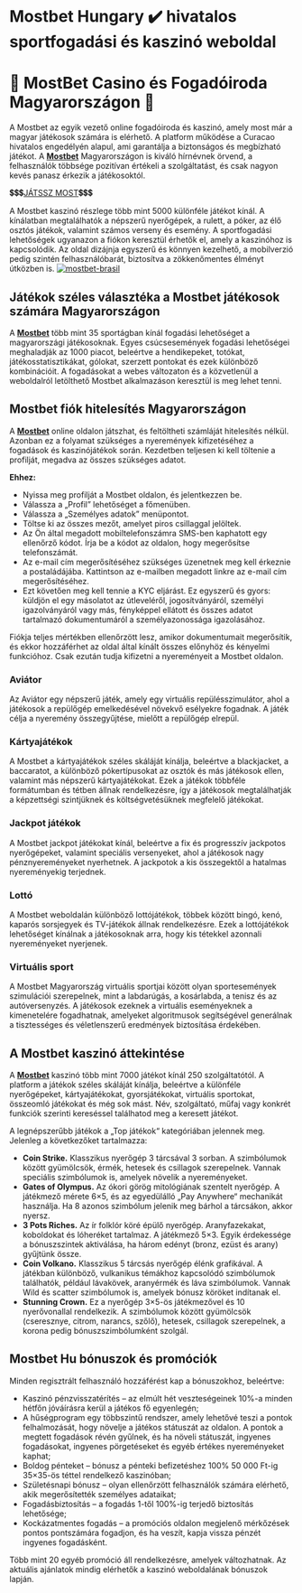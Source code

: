 # Mostbet Hungary ✔️ hivatalos sportfogadási és kaszinó weboldal
# 🎲 MostBet Casino és Fogadóiroda Magyarországon 🎰

A Mostbet az egyik vezető online fogadóiroda és kaszinó, amely most már a magyar játékosok számára is elérhető. A platform működése a Curacao hivatalos engedélyén alapul, ami garantálja a biztonságos és megbízható játékot. A [**Mostbet**](https://href.li/?https://goo.su/VNUW) Magyarországon is kiváló hírnévnek örvend, a felhasználók többsége pozitívan értékeli a szolgáltatást, és csak nagyon kevés panasz érkezik a játékosoktól.

💲💲💲<a href="https://href.li/?https://goo.su/VNUW">JÁTSSZ MOST</a>💲💲💲

A Mostbet kaszinó részlege több mint 5000 különféle játékot kínál. A kínálatban megtalálhatók a népszerű nyerőgépek, a rulett, a póker, az élő osztós játékok, valamint számos verseny és esemény. A sportfogadási lehetőségek ugyanazon a fiókon keresztül érhetők el, amely a kaszinóhoz is kapcsolódik. Az oldal dizájnja egyszerű és könnyen kezelhető, a mobilverzió pedig szintén felhasználóbarát, biztosítva a zökkenőmentes élményt útközben is.
<a href="https://href.li/?https://goo.su/VNUW">
![mostbet-brasil](https://github.com/user-attachments/assets/26196c90-af0f-4113-9dfe-8cec9952964e)
</a>

## Játékok széles választéka a Mostbet játékosok számára Magyarországon
A [**Mostbet**](https://href.li/?https://goo.su/VNUW) több mint 35 sportágban kínál fogadási lehetőséget a magyarországi játékosoknak. Egyes csúcsesemények fogadási lehetőségei meghaladják az 1000 piacot, beleértve a hendikepeket, totókat, játékosstatisztikákat, gólokat, szerzett pontokat és ezek különböző kombinációit. A fogadásokat a webes változaton és a közvetlenül a weboldalról letölthető Mostbet alkalmazáson keresztül is meg lehet tenni.

## Mostbet fiók hitelesítés Magyarországon
A [**Mostbet**](https://href.li/?https://goo.su/VNUW) online oldalon játszhat, és feltöltheti számláját hitelesítés nélkül. Azonban ez a folyamat szükséges a nyeremények kifizetéséhez a fogadások és kaszinójátékok során. Kezdetben teljesen ki kell töltenie a profilját, megadva az összes szükséges adatot.

**Ehhez:**
- Nyissa meg profilját a Mostbet oldalon, és jelentkezzen be.
- Válassza a „Profil” lehetőséget a főmenüben.
- Válassza a „Személyes adatok” menüpontot.
- Töltse ki az összes mezőt, amelyet piros csillaggal jelöltek.
- Az Ön által megadott mobiltelefonszámra SMS-ben kaphatott egy ellenőrző kódot. Írja be a kódot az oldalon, hogy megerősítse telefonszámát.
- Az e-mail cím megerősítéséhez szükséges üzenetnek meg kell érkeznie a postaládájába. Kattintson az e-mailben megadott linkre az e-mail cím megerősítéséhez.
- Ezt követően meg kell tennie a KYC eljárást. Ez egyszerű és gyors: küldjön el egy másolatot az útleveléről, jogosítványáról, személyi igazolványáról vagy más, fényképpel ellátott és összes adatot tartalmazó dokumentumáról a személyazonossága igazolásához.

Fiókja teljes mértékben ellenőrzött lesz, amikor dokumentumait megerősítik, és ekkor hozzáférhet az oldal által kínált összes előnyhöz és kényelmi funkcióhoz. Csak ezután tudja kifizetni a nyereményeit a Mostbet oldalon.

### Aviátor
Az Aviátor egy népszerű játék, amely egy virtuális repülésszimulátor, ahol a játékosok a repülőgép emelkedésével növekvő esélyekre fogadnak. A játék célja a nyeremény összegyűjtése, mielőtt a repülőgép elrepül.

### Kártyajátékok
A Mostbet a kártyajátékok széles skáláját kínálja, beleértve a blackjacket, a baccaratot, a különböző pókertípusokat az osztók és más játékosok ellen, valamint más népszerű kártyajátékokat. Ezek a játékok többféle formátumban és tétben állnak rendelkezésre, így a játékosok megtalálhatják a képzettségi szintjüknek és költségvetésüknek megfelelő játékokat.

### Jackpot játékok
A Mostbet jackpot játékokat kínál, beleértve a fix és progresszív jackpotos nyerőgépeket, valamint speciális versenyeket, ahol a játékosok nagy pénznyereményeket nyerhetnek. A jackpotok a kis összegektől a hatalmas nyereményekig terjednek.

### Lottó
A Mostbet weboldalán különböző lottójátékok, többek között bingó, kenó, kaparós sorsjegyek és TV-játékok állnak rendelkezésre. Ezek a lottójátékok lehetőséget kínálnak a játékosoknak arra, hogy kis tétekkel azonnali nyereményeket nyerjenek.

### Virtuális sport
A Mostbet Magyarország virtuális sportjai között olyan sportesemények szimulációi szerepelnek, mint a labdarúgás, a kosárlabda, a tenisz és az autóversenyzés. A játékosok ezeknek a virtuális eseményeknek a kimenetelére fogadhatnak, amelyeket algoritmusok segítségével generálnak a tisztességes és véletlenszerű eredmények biztosítása érdekében.

## A Mostbet kaszinó áttekintése
A [**Mostbet**](https://href.li/?https://goo.su/VNUW) kaszinó több mint 7000 játékot kínál 250 szolgáltatótól. A platform a játékok széles skáláját kínálja, beleértve a különféle nyerőgépeket, kártyajátékokat, gyorsjátékokat, virtuális sportokat, összeomló játékokat és még sok mást. Név, szolgáltató, műfaj vagy konkrét funkciók szerinti kereséssel találhatod meg a keresett játékot.

A legnépszerűbb játékok a „Top játékok“ kategóriában jelennek meg. Jelenleg a következőket tartalmazza:

- **Coin Strike.** Klasszikus nyerőgép 3 tárcsával 3 sorban. A szimbólumok között gyümölcsök, érmék, hetesek és csillagok szerepelnek. Vannak speciális szimbólumok is, amelyek növelik a nyereményeket.
- **Gates of Olympus.** Az ókori görög mitológiának szentelt nyerőgép. A játékmező mérete 6×5, és az egyedülálló „Pay Anywhere“ mechanikát használja. Ha 8 azonos szimbólum jelenik meg bárhol a tárcsákon, akkor nyersz.
- **3 Pots Riches.** Az ír folklór köré épülő nyerőgép. Aranyfazekakat, koboldokat és lóheréket tartalmaz. A játékmező 5×3. Egyik érdekessége a bónuszszintek aktiválása, ha három edényt (bronz, ezüst és arany) gyűjtünk össze.
- **Coin Volkano.** Klasszikus 5 tárcsás nyerőgép élénk grafikával. A játékban különböző, vulkanikus témákhoz kapcsolódó szimbólumok találhatók, például lávakövek, aranyérmék és láva szimbólumok. Vannak Wild és scatter szimbólumok is, amelyek bónusz köröket indítanak el.
- **Stunning Crown.** Ez a nyerőgép 3×5-ös játékmezővel és 10 nyerővonallal rendelkezik. A szimbólumok között gyümölcsök (cseresznye, citrom, narancs, szőlő), hetesek, csillagok szerepelnek, a korona pedig bónuszszimbólumként szolgál.

## Mostbet Hu bónuszok és promóciók

Minden regisztrált felhasználó hozzáférést kap a bónuszokhoz, beleértve:
- Kaszinó pénzvisszatérítés – az elmúlt hét veszteségeinek 10%-a minden hétfőn jóváírásra kerül a játékos fő egyenlegén;
- A hűségprogram egy többszintű rendszer, amely lehetővé teszi a pontok felhalmozását, hogy növelje a játékos státuszát az oldalon. A pontok a megtett fogadások révén gyűlnek, és ha növeli státuszát, ingyenes fogadásokat, ingyenes pörgetéseket és egyéb értékes nyereményeket kaphat;
- Boldog pénteket – bónusz a pénteki befizetéshez 100% 50 000 Ft-ig 35×35-ös téttel rendelkező kaszinóban;
- Születésnapi bónusz – olyan ellenőrzött felhasználók számára elérhető, akik megerősítették személyes adataikat;
- Fogadásbiztosítás – a fogadás 1-től 100%-ig terjedő biztosítás lehetősége;
- Kockázatmentes fogadás – a promóciós oldalon megjelenő mérkőzések pontos pontszámára fogadjon, és ha veszít, kapja vissza pénzét ingyenes fogadásként.

Több mint 20 egyéb promóció áll rendelkezésre, amelyek változhatnak. Az aktuális ajánlatok mindig elérhetők a kaszinó weboldalának bónuszok lapján.
